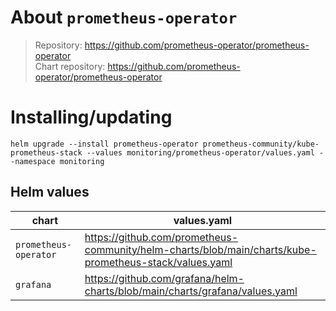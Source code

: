 About `prometheus-operator`
===
> Repository: https://github.com/prometheus-operator/prometheus-operator  
> Chart repository: https://github.com/prometheus-operator/prometheus-operator

Installing/updating
===

```shell
helm upgrade --install prometheus-operator prometheus-community/kube-prometheus-stack --values monitoring/prometheus-operator/values.yaml --namespace monitoring
```

Helm values
---

| chart                 | values.yaml                                                                                            |
|-----------------------|--------------------------------------------------------------------------------------------------------|
| `prometheus-operator` | https://github.com/prometheus-community/helm-charts/blob/main/charts/kube-prometheus-stack/values.yaml |
| `grafana`             | https://github.com/grafana/helm-charts/blob/main/charts/grafana/values.yaml                            |

